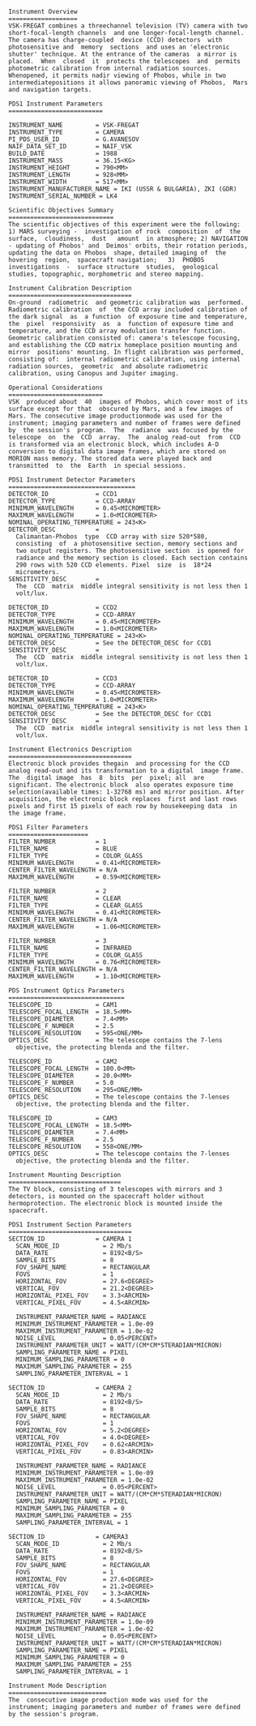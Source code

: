 
 
      Instrument Overview
      ===================
      VSK-FREGAT combines a threechannel television (TV) camera with two
      short-focal-length channels  and one longer-focal-length channel.
      The camera has charge-coupled  device (CCD) detectors  with
      photosensitive and  memory  sections  and uses an 'electronic
      shutter' technique. At the entrance of the cameras  a mirror is
      placed.  When  closed  it  protects the telescopes  and  permits
      photometric calibration from internal radiation sources.
      Whenopened, it permits nadir viewing of Phobos, while in two
      intermediatepositions it allows panoramic viewing of Phobos,  Mars
      and navigation targets.
 
      PDS1 Instrument Parameters
      ==========================
 
      INSTRUMENT_NAME         = VSK-FREGAT
      INSTRUMENT_TYPE         = CAMERA
      PI_PDS_USER_ID          = G.AVANESOV
      NAIF_DATA_SET_ID        = NAIF_VSK
      BUILD_DATE              = 1988
      INSTRUMENT_MASS         = 36.15<KG>
      INSTRUMENT_HEIGHT       = 790<MM>
      INSTRUMENT_LENGTH       = 928<MM>
      INSTRUMENT_WIDTH        = 517<MM>
      INSTRUMENT_MANUFACTURER_NAME = IKI (USSR & BULGARIA), ZKI (GDR)
      INSTRUMENT_SERIAL_NUMBER = LK4
 
      Scientific Objectives Summary
      =============================
      The scientific objectives of this experiment were the following:
      1) MARS surveying -  investigation of rock  composition  of  the
      surface,  cloudiness,  dust   amount  in atmosphere; 2) NAVIGATION
      - updating of Phobos' and  Deimos' orbits, their rotation periods,
      updating the data on Phobos  shape, detailed imaging of  the
      hovering  region,  spacecraft navigation;   3)  PHOBOS
      investigations  -  surface structure  studies,  geological
      studies, topographic, morphometric and stereo mapping.
 
      Instrument Calibration Description
      ==================================
      On-ground  radiometric  and geometric calibration was  performed.
      Radiometric calibration  of  the CCD array included calibration of
      the dark signal  as  a function  of exposure time and temperature,
      the  pixel  responsivity  as  a  function of exposure time and
      temperature, and the CCD array modulation transfer function.
      Geometric calibration consisted of: camera's telescope focusing,
      and establishing the CCD matrix homeplace position mounting and
      mirror  positions' mounting. In flight calibration was performed,
      consisting of:  internal radiometric calibration, using internal
      radiation sources,  geometric  and absolute radiometric
      calibration, using Canopus and Jupiter imaging.
 
      Operational Considerations
      ==========================
      VSK  produced about  40  images of Phobos, which cover most of its
      surface except for that  obscured by Mars, and a few images of
      Mars. The consecutive image productionmode was used for the
      instrument; imaging parameters and number of frames were defined
      by  the session's  program.  The  radiance  was focused by the
      telescope  on  the  CCD  array.  The  analog read-out  from  CCD
      is transformed via an electronic block, which includes A-D
      conversion to digital data image frames, which are stored on
      MORION mass memory. The stored data were played back and
      transmitted  to  the  Earth  in special sessions.
 
      PDS1 Instrument Detector Parameters
      ===================================
      DETECTOR_ID             = CCD1
      DETECTOR_TYPE           = CCD-ARRAY
      MINIMUM_WAVELENGTH      = 0.45<MICROMETER>
      MAXIMUM_WAVELENGTH      = 1.0<MICROMETER>
      NOMINAL_OPERATING_TEMPERATURE = 243<K>
      DETECTOR_DESC           =
        Calimantan-Phobos  type  CCD array with size 520*580,
        consisting  of  a photosensitive section, memory sections and
        two output registers. The photosensitive section  is opened for
        radiance and the memory section is closed. Each section contains
        290 rows with 520 CCD elements. Pixel  size  is  18*24
        micrometers.
      SENSITIVITY_DESC        =
        The  CCD  matrix  middle integral sensitivity is not less then 1
        volt/lux.
 
      DETECTOR_ID             = CCD2
      DETECTOR_TYPE           = CCD-ARRAY
      MINIMUM_WAVELENGTH      = 0.45<MICROMETER>
      MAXIMUM_WAVELENGTH      = 1.0<MICROMETER>
      NOMINAL_OPERATING_TEMPERATURE = 243<K>
      DETECTOR_DESC           = See the DETECTOR_DESC for CCD1
      SENSITIVITY_DESC        =
        The  CCD  matrix  middle integral sensitivity is not less then 1
        volt/lux.
 
      DETECTOR_ID             = CCD3
      DETECTOR_TYPE           = CCD-ARRAY
      MINIMUM_WAVELENGTH      = 0.45<MICROMETER>
      MAXIMUM_WAVELENGTH      = 1.0<MICROMETER>
      NOMINAL_OPERATING_TEMPERATURE = 243<K>
      DETECTOR_DESC           = See the DETECTOR_DESC for CCD1
      SENSITIVITY_DESC        =
        The  CCD  matrix  middle integral sensitivity is not less then 1
        volt/lux.
 
      Instrument Electronics Description
      ==================================
      Electronic block provides thegain  and processing for the CCD
      analog read-out and its transformation to a digital  image frame.
      The  digital image  has  8  bits  per  pixel; all  are
      significant. The electronic block  also operates exposure time
      selection(available times: 1-32768 ms) and mirror position. After
      acquisition, the electronic block replaces  first and last rows
      pixels and first 15 pixels of each row by housekeeping data  in
      the image frame.
 
      PDS1 Filter Parameters
      ======================
      FILTER_NUMBER           = 1
      FILTER_NAME             = BLUE
      FILTER_TYPE             = COLOR_GLASS
      MINIMUM_WAVELENGTH      = 0.41<MICROMETER>
      CENTER_FILTER_WAVELENGTH = N/A
      MAXIMUM_WAVELENGTH      = 0.59<MICROMETER>
 
      FILTER_NUMBER           = 2
      FILTER_NAME             = CLEAR
      FILTER_TYPE             = CLEAR_GLASS
      MINIMUM_WAVELENGTH      = 0.41<MICROMETER>
      CENTER_FILTER_WAVELENGTH = N/A
      MAXIMUM_WAVELENGTH      = 1.06<MICROMETER>
 
      FILTER_NUMBER           = 3
      FILTER_NAME             = INFRARED
      FILTER_TYPE             = COLOR_GLASS
      MINIMUM_WAVELENGTH      = 0.76<MICROMETER>
      CENTER_FILTER_WAVELENGTH = N/A
      MAXIMUM_WAVELENGTH      = 1.10<MICROMETER>
 
      PDS Instrument Optics Parameters
      ================================
      TELESCOPE_ID            = CAM1
      TELESCOPE_FOCAL_LENGTH  = 18.5<MM>
      TELESCOPE_DIAMETER      = 7.4<MM>
      TELESCOPE_F_NUMBER      = 2.5
      TELESCOPE_RESOLUTION    = 595<ONE/MM>
      OPTICS_DESC             = The telescope contains the 7-lens
        objective, the protecting blenda and the filter.
 
      TELESCOPE_ID            = CAM2
      TELESCOPE_FOCAL_LENGTH  = 100.0<MM>
      TELESCOPE_DIAMETER      = 20.0<MM>
      TELESCOPE_F_NUMBER      = 5.0
      TELESCOPE_RESOLUTION    = 295<ONE/MM>
      OPTICS_DESC             = The telescope contains the 7-lenses
        objective, the protecting blenda and the filter.
 
      TELESCOPE_ID            = CAM3
      TELESCOPE_FOCAL_LENGTH  = 18.5<MM>
      TELESCOPE_DIAMETER      = 7.4<MM>
      TELESCOPE_F_NUMBER      = 2.5
      TELESCOPE_RESOLUTION    = 558<ONE/MM>
      OPTICS_DESC             = The telescope contains the 7-lenses
        objective, the protecting blenda and the filter.
 
      Instrument Mounting Description
      ===============================
      The TV block, consisting of 3 telescopes with mirrors and 3
      detectors, is mounted on the spacecraft holder without
      hermoprotection. The electronic block is mounted inside the
      spacecraft.
 
      PDS1 Instrument Section Parameters
      ==================================
      SECTION_ID              = CAMERA 1
        SCAN_MODE_ID            = 2 Mb/s
        DATA_RATE               = 8192<B/S>
        SAMPLE_BITS             = 8
        FOV_SHAPE_NAME          = RECTANGULAR
        FOVS                    = 1
        HORIZONTAL_FOV          = 27.6<DEGREE>
        VERTICAL_FOV            = 21.2<DEGREE>
        HORIZONTAL_PIXEL_FOV    = 3.3<ARCMIN>
        VERTICAL_PIXEL_FOV      = 4.5<ARCMIN>
 
        INSTRUMENT_PARAMETER_NAME = RADIANCE
        MINIMUM_INSTRUMENT_PARAMETER = 1.0e-09
        MAXIMUM_INSTRUMENT_PARAMETER = 1.0e-02
        NOISE_LEVEL             = 0.05<PERCENT>
        INSTRUMENT_PARAMETER_UNIT = WATT/(CM*CM*STERADIAN*MICRON)
        SAMPLING_PARAMETER_NAME = PIXEL
        MINIMUM_SAMPLING_PARAMETER = 0
        MAXIMUM_SAMPLING_PARAMETER = 255
        SAMPLING_PARAMETER_INTERVAL = 1
 
      SECTION_ID              = CAMERA 2
        SCAN_MODE_ID            = 2 Mb/s
        DATA_RATE               = 8192<B/S>
        SAMPLE_BITS             = 8
        FOV_SHAPE_NAME          = RECTANGULAR
        FOVS                    = 1
        HORIZONTAL_FOV          = 5.2<DEGREE>
        VERTICAL_FOV            = 4.0<DEGREE>
        HORIZONTAL_PIXEL_FOV    = 0.62<ARCMIN>
        VERTICAL_PIXEL_FOV      = 0.83<ARCMIN>
 
        INSTRUMENT_PARAMETER_NAME = RADIANCE
        MINIMUM_INSTRUMENT_PARAMETER = 1.0e-09
        MAXIMUM_INSTRUMENT_PARAMETER = 1.0e-02
        NOISE_LEVEL             = 0.05<PERCENT>
        INSTRUMENT_PARAMETER_UNIT = WATT/(CM*CM*STERADIAN*MICRON)
        SAMPLING_PARAMETER_NAME = PIXEL
        MINIMUM_SAMPLING_PARAMETER = 0
        MAXIMUM_SAMPLING_PARAMETER = 255
        SAMPLING_PARAMETER_INTERVAL = 1
 
      SECTION_ID              = CAMERA3
        SCAN_MODE_ID            = 2 Mb/s
        DATA_RATE               = 8192<B/S>
        SAMPLE_BITS             = 8
        FOV_SHAPE_NAME          = RECTANGULAR
        FOVS                    = 1
        HORIZONTAL_FOV          = 27.6<DEGREE>
        VERTICAL_FOV            = 21.2<DEGREE>
        HORIZONTAL_PIXEL_FOV    = 3.3<ARCMIN>
        VERTICAL_PIXEL_FOV      = 4.5<ARCMIN>
 
        INSTRUMENT_PARAMETER_NAME = RADIANCE
        MINIMUM_INSTRUMENT_PARAMETER = 1.0e-09
        MAXIMUM_INSTRUMENT_PARAMETER = 1.0e-02
        NOISE_LEVEL             = 0.05<PERCENT>
        INSTRUMENT_PARAMETER_UNIT = WATT/(CM*CM*STERADIAN*MICRON)
        SAMPLING_PARAMETER_NAME = PIXEL
        MINIMUM_SAMPLING_PARAMETER = 0
        MAXIMUM_SAMPLING_PARAMETER = 255
        SAMPLING_PARAMETER_INTERVAL = 1
 
      Instrument Mode Description
      ===========================
      The  consecutive image production mode was used for the
      instrument; imaging parameters and number of frames were defined
      by the session's program.

        